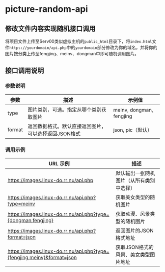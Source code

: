# picture-random-api

## 修改文件内容实现随机接口调用
将项目文件上传至Serv00类似虚拟主机的`public_html`目录下，将`index.html`文件`https://yourdomain/api.php`中的`yourdomain`部分修改为你的域名，并将你的图片按分类上传至fengjing、meinv、dongman中即可随机调用图片。

## 接口调用说明

### 参数说明

| 参数   | 描述                                 | 示例值                     |
|--------|--------------------------------------|----------------------------|
| type   | 图片类别，可选。指定从哪个类别获取图片 | meinv, dongman, fengjing    |
| format | 返回数据格式。默认直接返回图片，可以选择返回JSON格式 | json, pic（默认）          |

### 调用示例

| URL 示例                                          | 描述                             |
|---------------------------------------------------|----------------------------------|
| https://images.linux-do.rr.nu/api.php             | 默认输出一张随机图片（从所有类别中选择） |
| https://images.linux-do.rr.nu/api.php?type=meinv  | 获取美女类型的随机图片                   |
| https://images.linux-do.rr.nu/api.php?type={dongman,fengjing} | 获取动漫、风景类型的随机图片           |
| https://images.linux-do.rr.nu/api.php?format=json | 返回图片的JSON格式地址                |
| https://images.linux-do.rr.nu/api.php?type={fengjing,meinv}&format=json | 获取JSON格式的风景、美女类型图片地址 |
